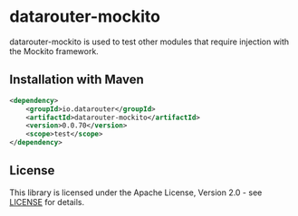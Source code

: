 # datarouter-mockito

datarouter-mockito is used to test other modules that require injection with the Mockito framework.

## Installation with Maven

```xml
<dependency>
	<groupId>io.datarouter</groupId>
	<artifactId>datarouter-mockito</artifactId>
	<version>0.0.70</version>
	<scope>test</scope>
</dependency>
```

## License

This library is licensed under the Apache License, Version 2.0 - see [LICENSE](../LICENSE) for details.
